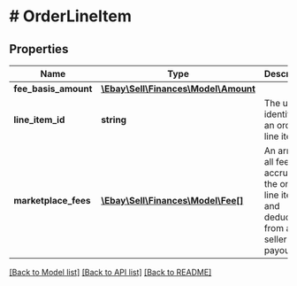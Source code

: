 # # OrderLineItem

## Properties

Name | Type | Description | Notes
------------ | ------------- | ------------- | -------------
**fee_basis_amount** | [**\Ebay\Sell\Finances\Model\Amount**](Amount.md) |  | [optional]
**line_item_id** | **string** | The unique identifier of an order line item. | [optional]
**marketplace_fees** | [**\Ebay\Sell\Finances\Model\Fee[]**](Fee.md) | An array of all fees accrued for the order line item and deducted from a seller payout. | [optional]

[[Back to Model list]](../../README.md#models) [[Back to API list]](../../README.md#endpoints) [[Back to README]](../../README.md)
